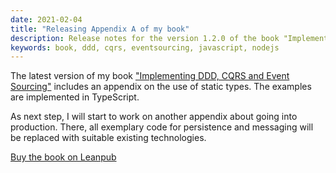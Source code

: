 ```yaml
---
date: 2021-02-04
title: "Releasing Appendix A of my book"
description: Release notes for the version 1.2.0 of the book "Implementing DDD, CQRS and Event Sourcing"
keywords: book, ddd, cqrs, eventsourcing, javascript, nodejs
---
```


The latest version of my book ["Implementing DDD, CQRS and Event Sourcing"](https://leanpub.com/implementing-ddd-cqrs-and-event-sourcing) includes an appendix on the use of static types. The examples are implemented in TypeScript.

As next step, I will start to work on another appendix about going into production. There, all exemplary code for persistence and messaging will be replaced with suitable existing technologies.

[Buy the book on Leanpub](https://leanpub.com/implementing-ddd-cqrs-and-event-sourcing)